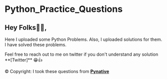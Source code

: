# Python_Practice_Questions
<h2>Hey Folks👨‍💻,</h2>
<p>Here I uploaded some Python Problems. Also, I uploaded solutions for them. I have solved these problems.<p>

<p>Feel free to reach out to me on twitter if you don't understand any solution **[Twitter]** 😁👍</p>

© Copyright: I took these questions from **[Pynative]**

[Pynative]: https://pynative.com/python-exercises-with-solutions/
[Twitter]: https://twitter.com/itsdevilshot
